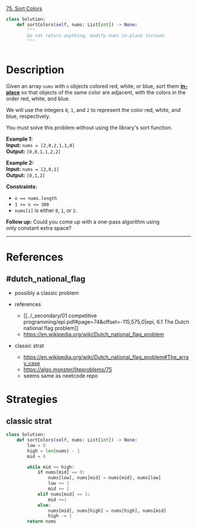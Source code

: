 [75. Sort Colors](https://leetcode.com/problems/sort-colors/)

```python
class Solution:
    def sortColors(self, nums: List[int]) -> None:
        """
        Do not return anything, modify nums in-place instead.
        """
        
```

# Description

Given an array `nums` with `n` objects colored red, white, or blue, sort them **[in-place](https://en.wikipedia.org/wiki/In-place_algorithm)** so that objects of the same color are adjacent, with the colors in the order red, white, and blue.

We will use the integers `0`, `1`, and `2` to represent the color red, white, and blue, respectively.

You must solve this problem without using the library's sort function.

**Example 1:**  
**Input:** `nums = [2,0,2,1,1,0]`  
**Output:** `[0,0,1,1,2,2]`  

**Example 2:**  
**Input:** `nums = [2,0,1]`  
**Output:** `[0,1,2]`  

**Constraints:**
- `n == nums.length`
- `1 <= n <= 300`
- `nums[i]` is either `0`, `1`, or `2`.

**Follow up:** Could you come up with a one-pass algorithm using only constant extra space?


---



# References


## #dutch_national_flag
- possibly a classic problem
- references
	- [[../_secondary/01 competitive programming/epi.pdf#page=74&offset=-115,575,0|epi, 6.1 The Dutch national flag problem]]
	- https://en.wikipedia.org/wiki/Dutch_national_flag_problem

- classic strat
	- https://en.wikipedia.org/wiki/Dutch_national_flag_problem#The_array_case
	- https://algo.monster/liteproblems/75
	- seems same as neetcode repo


# Strategies


## classic strat

```python
class Solution:
    def sortColors(self, nums: List[int]) -> None:
        low = 0
        high = len(nums) - 1
        mid = 0

        while mid <= high:
            if nums[mid] == 0:
                nums[low], nums[mid] = nums[mid], nums[low]
                low += 1
                mid += 1
            elif nums[mid] == 1:
                mid +=1
            else:
                nums[mid], nums[high] = nums[high], nums[mid]
                high -= 1
        return nums

```